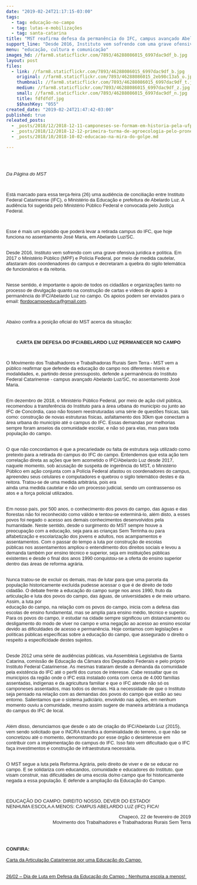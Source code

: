 ```yaml
---
date: "2019-02-24T21:17:15-03:00"
tags:
  - tag: educação-no-campo
  - tag: lutas-e-mobilizações
  - tag: santa-catarina
title: "MST reafirma defesa da permanência do IFC, campus avançado Abelardo Luz"
support_line: "Desde 2016, Instituto vem sofrendo com uma grave ofensiva jurídica e política."
menu: "educação, cultura e comunicação"
images_hd: //farm8.staticflickr.com/7893/46288086015_6997dac9df_b.jpg
layout: post
files:
  - link: //farm8.staticflickr.com/7893/46288086015_6997dac9df_b.jpg
    original: //farm8.staticflickr.com/7893/46288086015_2eb98c13a5_o.jpg
    thumbnail: //farm8.staticflickr.com/7893/46288086015_6997dac9df_t.jpg
    medium: //farm8.staticflickr.com/7893/46288086015_6997dac9df_z.jpg
    small: //farm8.staticflickr.com/7893/46288086015_6997dac9df_n.jpg
    title: fdfdfdf.jpg
    $$hashKey: "055"
created_date: "2019-02-24T21:47:42-03:00"
published: true
releated_posts:
  - _posts/2018/12/2018-12-11-camponeses-se-formam-em-historia-pela-ufpb.md
  - _posts/2018/12/2018-12-12-primeira-turma-de-agroecologia-pelo-pronera-inicia-sua-historia-em-alagoas.md
  - _posts/2018/10/2018-10-02-educacao-na-mira-do-golpe.md

---
```

<div dir="ltr" style="color: rgb(34, 34, 34); font-family: Arial, Helvetica, sans-serif; font-size: small;">
<div dir="ltr">
<div>&nbsp;</div>

<div>&nbsp;</div>

<p><em>Da P&aacute;gina do MST&nbsp;</em></p>

<p>&nbsp;</p>

<p>Est&aacute; marcado para essa&nbsp;ter&ccedil;a-feira&nbsp;(26) uma audi&ecirc;ncia&nbsp;de concilia&ccedil;&atilde;o entre&nbsp;Instituto Federal Catarinense (IFC), o&nbsp;Minist&eacute;rio da Educa&ccedil;&atilde;o e prefeitura de Abelardo Luz. A audi&ecirc;ncia foi sugerida pelo Minist&eacute;rio P&uacute;blico Federal e convocada pelo Justi&ccedil;a Federal.</p>

<p>&nbsp;</p>

<p>Esse &eacute;&nbsp;mais um epis&oacute;dio que poder&aacute; levar a retirada campus do IFC, que hoje funciona no assentamento Jos&eacute; Maria, em Abelardo Luz/SC.</p>

<p><br />
Desde 2016, Instituto vem sofrendo com uma grave ofensiva jur&iacute;dica e pol&iacute;tica. Em 2017 o Minist&eacute;rio P&uacute;blico (MPF) e Pol&iacute;cia Federal, por meio de medida cautelar, afastaram dos coordenadores do campus e decretaram a quebra do sigilo telem&aacute;tica de funcion&aacute;rios e da reitoria.</p>

<p><br />
Nesse sentido, &eacute; importante o apoio de todos os cidad&atilde;os e organiza&ccedil;&otilde;es tanto no processo de&nbsp;divulga&ccedil;&atilde;o&nbsp;quanto na&nbsp;constru&ccedil;&atilde;o de cartas e v&iacute;deos de apoio &agrave; perman&ecirc;ncia do IFC/Abelardo Luz no campo.&nbsp;Os apoios podem ser enviados para o email:&nbsp;<a href="mailto:flordocampoeduca@gmail.com" target="_blank">flordocampoeduca@gmail.com</a>.&nbsp;</p>

<p>&nbsp;</p>

<p>Abaixo confira a posi&ccedil;&atilde;o oficial do MST acerca da situa&ccedil;&atilde;o:</p>

<p>&nbsp;</p>

<div>
<p style="text-align: center;"><strong>CARTA EM DEFESA DO IFC/ABELARDO LUZ PERMANECER NO CAMPO</strong></p>

<p style="text-align: center;">&nbsp;</p>

<p>O Movimento dos Trabalhadores e Trabalhadoras Rurais Sem Terra - MST vem a p&uacute;blico reafirmar que defende da educa&ccedil;&atilde;o do campo nos diferentes n&iacute;veis e modalidades, e, partindo desse pressuposto, defende a perman&ecirc;ncia do Instituto Federal Catarinense - campus avan&ccedil;ado Abelardo Luz/SC, no assentamento Jos&eacute; Maria.</p>

<p><br />
Em dezembro de 2018, o Minist&eacute;rio P&uacute;blico Federal, por meio de a&ccedil;&atilde;o civil p&uacute;blica, recomendou a transfer&ecirc;ncia do Instituto para a &aacute;rea urbana do munic&iacute;pio ou junto ao IFC de Conc&oacute;rdia, caso n&atilde;o fossem reestruturadas uma s&eacute;rie de quest&otilde;es f&iacute;sicas, tais como: constru&ccedil;&atilde;o de novas estruturas f&iacute;sicas, asfaltamento dos 30km que conectam a &aacute;rea urbana do munic&iacute;pio at&eacute; o campus do IFC. Essas demandas por melhorias sempre foram anseios da comunidade escolar, e n&atilde;o s&oacute; para elas, mas para toda popula&ccedil;&atilde;o do campo.</p>

<p><br />
O que n&atilde;o concordamos &eacute; que a precariedade ou falta de estrutura seja utilizado como pretexto para a retirada do campus do IFC do campo. Entendemos que esta a&ccedil;&atilde;o tem correla&ccedil;&atilde;o direta as a&ccedil;&otilde;es que tem acometido o IFC/Abelardo Luz desde 2017, naquele momento, sob acusa&ccedil;&atilde;o de suspeita de inger&ecirc;ncia do MST, o Minist&eacute;rio P&uacute;blico em a&ccedil;&atilde;o conjunta com a Pol&iacute;cia Federal afastou os coordenadores do campus, apreendeu seus celulares e computadores e quebrou o sigilo telem&aacute;tico destes e da reitora. Tratou-se de uma medida arbitr&aacute;ria, pois era<br />
ainda uma medida cautelar e n&atilde;o um processo judicial, sendo um contrassenso os atos e a for&ccedil;a policial utilizados.</p>

<p><br />
Em nosso pa&iacute;s, por 500 anos, o conhecimento dos povos do campo, das &aacute;guas e das florestas n&atilde;o foi reconhecido como v&aacute;lido e tentou-se extermin&aacute;-lo, al&eacute;m disto, a esses povos foi negado o acesso aos demais conhecimentos desenvolvidos pela humanidade. Neste sentido, desde o surgimento do MST sempre houve a preocupa&ccedil;&atilde;o com a educa&ccedil;&atilde;o, seja para as crian&ccedil;as Sem Terrinha ou para alfabetiza&ccedil;&atilde;o e escolariza&ccedil;&atilde;o dos jovens e adultos, nos acampamentos e assentamentos. Com o passar do tempo a luta por constru&ccedil;&atilde;o de escolas<br />
p&uacute;blicas nos assentamentos ampliou o entendimento dos direitos sociais e levou a demanda tamb&eacute;m por ensino t&eacute;cnico e superior, seja em institui&ccedil;&otilde;es p&uacute;blicas existentes e desde o final dos anos 1990 conquistou-se a oferta do ensino superior dentro das &aacute;reas de reforma agr&aacute;ria.</p>

<p><br />
Nunca tratou-se de excluir os demais, mas de lutar para que uma parcela da popula&ccedil;&atilde;o historicamente exclu&iacute;da pudesse acessar o que &eacute; de direito de todo cidad&atilde;o. O debate frente a educa&ccedil;&atilde;o do campo surge nos anos 1990, fruto da articula&ccedil;&atilde;o e luta dos povos do campo, das &aacute;guas, de universidades e de meio urbano. Assim, a luta por<br />
educa&ccedil;&atilde;o do campo, na rela&ccedil;&atilde;o com os povos do campo, inicia com a defesa das escolas de ensino fundamental, mas se amplia para ensino m&eacute;dio, t&eacute;cnico e superior. Para os povos do campo, ir estudar na cidade sempre significou um distanciamento ou desligamento do modo de viver no campo e uma nega&ccedil;&atilde;o ao acesso ao ensino escolar devido as dificuldades de acesso e perman&ecirc;ncia. Hoje contamos com legisla&ccedil;&otilde;es e pol&iacute;ticas p&uacute;blicas espec&iacute;ficas sobre a educa&ccedil;&atilde;o do campo, que assegurado o direito o respeito a especificidade destes sujeitos.</p>

<p><br />
Desde 2012 uma s&eacute;rie de audi&ecirc;ncias p&uacute;blicas, via Assembleia Legislativa de Santa Catarina, comiss&atilde;o de Educa&ccedil;&atilde;o da C&acirc;mara dos Deputados Federais e pelo pr&oacute;prio Instituto Federal Catarinense. As mesmas trataram desde a demanda da comunidade pela exist&ecirc;ncia do IFC at&eacute; o perfil dos cursos de interesse. Cabe ressaltar que os munic&iacute;pios da regi&atilde;o onde o IFC est&aacute; instalado conta com cerca de 4.000 fam&iacute;lias assentadas, ind&iacute;genas e da agricultura familiar e que o IFC atende n&atilde;o s&oacute; os camponeses assentados, mas todos os demais. H&aacute; a necessidade de que o Instituto seja pensado na rela&ccedil;&atilde;o com as demandas dos povos do campo que est&atilde;o ao seu entorno. Salientamos que o sistema judici&aacute;rio, envolvido nas a&ccedil;&otilde;es, em nenhum momento ouviu a comunidade, mesmo assim sugere de maneira arbitr&aacute;ria a mudan&ccedil;a do campus do IFC de local.</p>

<p><br />
Al&eacute;m disso, denunciamos que desde o ato de cria&ccedil;&atilde;o do IFC/Abelardo Luz (2015), vem sendo solicitado que o INCRA transfira a dominialidade do terreno, o que n&atilde;o se concretizou at&eacute; o momento, demonstrando por esse &oacute;rg&atilde;o o desinteresse em contribuir com a implementa&ccedil;&atilde;o do campus do IFC. Isso fato vem dificultado que o IFC fa&ccedil;a investimentos e constru&ccedil;&atilde;o de infraestrutura necess&aacute;ria.</p>

<p><br />
O MST segue a luta pela Reforma Agr&aacute;ria, pelo direito de viver e de se educar no campo. E se solidariza com educandos, comunidade e educadores do Instituto, que visam construir, nas dificuldades de uma escola do/no campo que foi historicamente negada a essa popula&ccedil;&atilde;o. E defende a amplia&ccedil;&atilde;o da Educa&ccedil;&atilde;o do Campo.</p>

<p>&nbsp;</p>

<p>EDUCA&Ccedil;&Atilde;O DO CAMPO: DIREITO NOSSO, DEVER DO ESTADO!<br />
NENHUMA ESCOLA A MENOS: CAMPUS ABELARDO LUZ (IFC) FICA!</p>

<p style="text-align: right;">Chapec&oacute;, 22 de fevereiro de 2019<br />
Movimento dos Trabalhadores e Trabalhadoras Rurais Sem Terra</p>
</div>

<div style="text-align: right;">&nbsp;</div>

<div>&nbsp;</div>

<div>&nbsp;</div>

<div><strong>CONFIRA:</strong></div>

<div>&nbsp;</div>

<div><a href="https://ifcdeabelardonocampo.wordpress.com/2019/02/23/carta-em-defesa-da-permanencia-do-ifc-abelardo-luz-no-campo/">Carta da Articula&ccedil;&atilde;o Catarinense por uma Educa&ccedil;&atilde;o do Campo&nbsp;</a></div>

<div><br />
<br />
<a href="https://goo.gl/n8pG5b">26/02 &ndash; Dia de Luta em Defesa da Educa&ccedil;&atilde;o do Campo : Nenhuma escola a menos!&nbsp;</a></div>

<div>&nbsp;</div>
</div>
</div>

